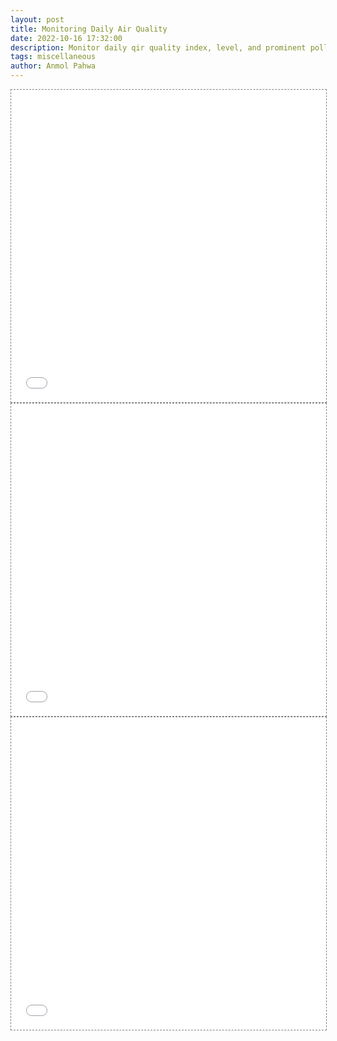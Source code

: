 ```yaml
---
layout: post
title: Monitoring Daily Air Quality
date: 2022-10-16 17:32:00
description: Monitor daily qir quality index, level, and prominent pollutant across major cities in India.
tags: miscellaneous
author: Anmol Pahwa
---
```


<div class="l-page">
  <iframe src="{{ '/assets/plots/index.html' | relative_url }}" frameborder='0' scrolling='no' height="500px" width="100%" style="border: 1px dashed grey;"></iframe>
  <iframe src="{{ '/assets/plots/level.html' | relative_url }}" frameborder='0' scrolling='no' height="500px" width="100%" style="border: 1px dashed grey;"></iframe>
  <iframe src="{{ '/assets/plots/pollutant.html' | relative_url }}" frameborder='0' scrolling='no' height="500px" width="100%" style="border: 1px dashed grey;"></iframe>
</div>
